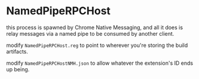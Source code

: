 ﻿# NamedPipeRPCHost

this process is spawned by Chrome Native Messaging, and all it does is relay messages via a named pipe to be consumed by
another client.

modify `NamedPipeRPCHost.reg` to point to wherever you're storing the build artifacts.

modify `NamedPipeRPCHostNMH.json` to allow whatever the extension's ID ends up being.
